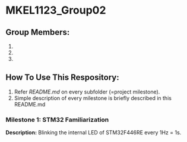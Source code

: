 # MKEL1123_Group02


## Group Members: 
1. 
2. 
3. 

## How To Use This Respository: 
1. Refer _README.md_ on every subfolder (=project milestone). 
2. Simple description of every milestone is briefly described in this README.md


### Milestone 1: STM32 Familiarization
**Description:** Blinking the internal LED of STM32F446RE every 1Hz = 1s. 

